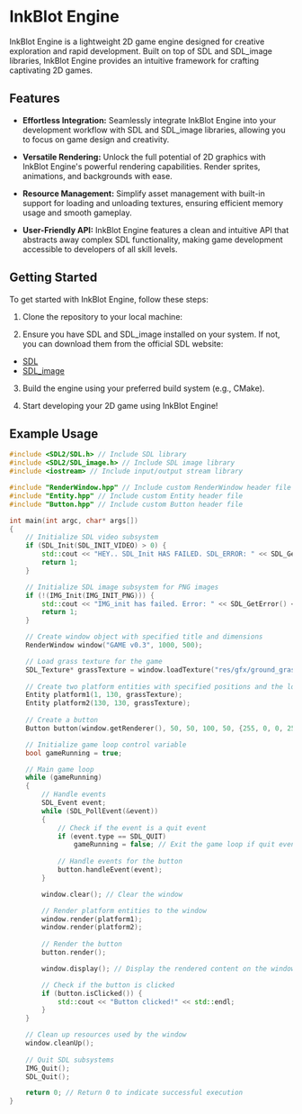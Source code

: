 # InkBlot Engine 

InkBlot Engine is a lightweight 2D game engine designed for creative exploration and rapid development. Built on top of SDL and SDL_image libraries, InkBlot Engine provides an intuitive framework for crafting captivating 2D games.

## Features

- **Effortless Integration:** Seamlessly integrate InkBlot Engine into your development workflow with SDL and SDL_image libraries, allowing you to focus on game design and creativity.

- **Versatile Rendering:** Unlock the full potential of 2D graphics with InkBlot Engine's powerful rendering capabilities. Render sprites, animations, and backgrounds with ease.

- **Resource Management:** Simplify asset management with built-in support for loading and unloading textures, ensuring efficient memory usage and smooth gameplay.

- **User-Friendly API:** InkBlot Engine features a clean and intuitive API that abstracts away complex SDL functionality, making game development accessible to developers of all skill levels.

## Getting Started

To get started with InkBlot Engine, follow these steps:

1. Clone the repository to your local machine:





2. Ensure you have SDL and SDL_image installed on your system. If not, you can download them from the official SDL website:

- [SDL](https://www.libsdl.org/download-2.0.php)
- [SDL_image](https://www.libsdl.org/projects/SDL_image/)

3. Build the engine using your preferred build system (e.g., CMake).

4. Start developing your 2D game using InkBlot Engine!

## Example Usage

```cpp
#include <SDL2/SDL.h> // Include SDL library
#include <SDL2/SDL_image.h> // Include SDL image library
#include <iostream> // Include input/output stream library

#include "RenderWindow.hpp" // Include custom RenderWindow header file
#include "Entity.hpp" // Include custom Entity header file
#include "Button.hpp" // Include custom Button header file

int main(int argc, char* args[])
{
    // Initialize SDL video subsystem
    if (SDL_Init(SDL_INIT_VIDEO) > 0) {
        std::cout << "HEY.. SDL_Init HAS FAILED. SDL_ERROR: " << SDL_GetError() << std::endl;
        return 1;
    }

    // Initialize SDL image subsystem for PNG images
    if (!(IMG_Init(IMG_INIT_PNG))) {
        std::cout << "IMG_init has failed. Error: " << SDL_GetError() << std::endl;
        return 1;
    }

    // Create window object with specified title and dimensions
    RenderWindow window("GAME v0.3", 1000, 500);

    // Load grass texture for the game
    SDL_Texture* grassTexture = window.loadTexture("res/gfx/ground_grass_1.png");
    
    // Create two platform entities with specified positions and the loaded grass texture
    Entity platform1(1, 130, grassTexture); 
    Entity platform2(130, 130, grassTexture);
    
    // Create a button
    Button button(window.getRenderer(), 50, 50, 100, 50, {255, 0, 0, 255}); // Red button

    // Initialize game loop control variable
    bool gameRunning = true;

    // Main game loop
    while (gameRunning)
    {
        // Handle events
        SDL_Event event;
        while (SDL_PollEvent(&event))
        {
            // Check if the event is a quit event
            if (event.type == SDL_QUIT)
                gameRunning = false; // Exit the game loop if quit event is detected
            
            // Handle events for the button
            button.handleEvent(event);
        }

        window.clear(); // Clear the window

        // Render platform entities to the window
        window.render(platform1);
        window.render(platform2);
        
        // Render the button
        button.render();

        window.display(); // Display the rendered content on the window

        // Check if the button is clicked
        if (button.isClicked()) {
            std::cout << "Button clicked!" << std::endl;
        }
    }

    // Clean up resources used by the window
    window.cleanUp();
    
    // Quit SDL subsystems
    IMG_Quit();
    SDL_Quit();

    return 0; // Return 0 to indicate successful execution
}

